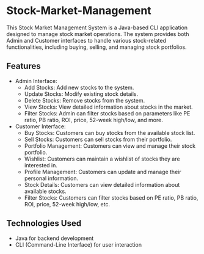 # Stock-Market-Management
This Stock Market Management System is a Java-based CLI application designed to manage stock market operations. The system provides both Admin and Customer interfaces to handle various stock-related functionalities, including buying, selling, and managing stock portfolios.

## Features
- Admin Interface:
  - Add Stocks: Add new stocks to the system.
  - Update Stocks: Modify existing stock details.
  - Delete Stocks: Remove stocks from the system.
  - View Stocks: View detailed information about stocks in the market.
  - Filter Stocks: Admin can filter stocks based on parameters like PE ratio, PB ratio, ROI, price, 52-week high/low, and more.
- Customer Interface:
  - Buy Stocks: Customers can buy stocks from the available stock list.
  - Sell Stocks: Customers can sell stocks from their portfolio.
  - Portfolio Management: Customers can view and manage their stock portfolio.
  - Wishlist: Customers can maintain a wishlist of stocks they are interested in.
  - Profile Management: Customers can update and manage their personal information.
  - Stock Details: Customers can view detailed information about available stocks.
  - Filter Stocks: Customers can filter stocks based on PE ratio, PB ratio, ROI, price, 52-week high/low, etc.

## Technologies Used
- Java for backend development
- CLI (Command-Line Interface) for user interaction
